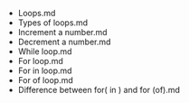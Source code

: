 - Loops.md
- Types of loops.md
- Increment a number.md
- Decrement a number.md
- While loop.md
- For loop.md
- For in loop.md
- For of loop.md
- Difference between for( in ) and for (of).md



